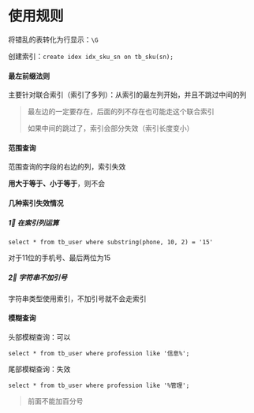 # 使用规则

将错乱的表转化为行显示：`\G`

创建索引：`create idex idx_sku_sn on tb_sku(sn);`		



#### 最左前缀法则

主要针对联合索引（索引了多列）：从索引的最左列开始，并且不跳过中间的列

> 最左边的一定要存在，后面的列不存在也可能走这个联合索引
>
> 如果中间的跳过了，索引会部分失效（索引长度变小）



#### 范围查询

范围查询的字段的右边的列，索引失效

**用大于等于、小于等于**，则不会



#### 几种索引失效情况

##### 1⃣️ 在索引列运算

`select * from tb_user where substring(phone, 10, 2) = '15'`

对于11位的手机号、最后两位为15



##### 2⃣️ 字符串不加引号

字符串类型使用索引，不加引号就不会走索引



#### 模糊查询

头部模糊查询：可以

`select * from tb_user where profession like '信息%';`



尾部模糊查询：失效

`select * from tb_user where profession like '%管理';`

> 前面不能加百分号